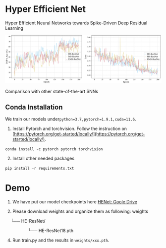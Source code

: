 # Hyper Efficient Net
Hyper Efficient Neural Networks towards Spike-Driven Deep Residual Learning

![image](fig/results.png)

Comparison with other state-of-the-art SNNs

## Conda Installation
We train our models under`python=3.7,pytorch=1.9.1,cuda=11.6`. 

1.  Install Pytorch and torchvision.
Follow the instruction on  [https://pytorch.org/get-started/locally/](https://pytorch.org/get-started/locally/).

`conda install -c pytorch pytorch torchvision`

2.   Install other needed packages
   
`pip install -r requirements.txt`


# Demo
1. We have put our model checkpoints here [HENet: Goole Drive](https://drive.usercontent.google.com/download?id=1UQ7jk1GUJYarDhvObohmMNj3JHivVorv&export=download&authuser=0&confirm=t&uuid=6821aac4-2743-4573-8c6b-86ed173abf86&at=AN_67v066gnoSzf4-9v4-p8-_0oZ:1727928252909)

2. Please download weights and organize them as following:
weights

&emsp;  └── HE-ResNet/

&emsp;&emsp;&emsp;&emsp;&emsp; └── HE-ResNet18.pth

4.  Run train.py and the results in `weights/xxx.pth`.
